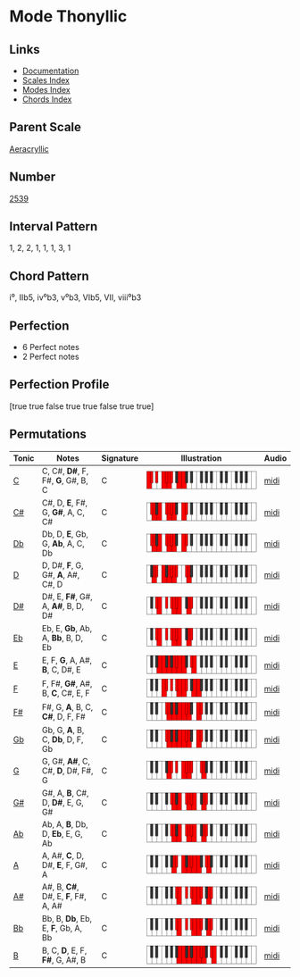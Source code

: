 # Mode Thonyllic

## Links

- [Documentation](README.md)
- [Scales Index](Scales.md)
- [Modes Index](Modes.md)
- [Chords Index](Chords.md)

## Parent Scale

[Aeracryllic](ScaleAeracryllic.md)

## Number

[2539](https://ianring.com/musictheory/scales/2539)

## Interval Pattern

1, 2, 2, 1, 1, 1, 3, 1

## Chord Pattern

i⁰, IIb5, iv⁰b3, v⁰b3, VIb5, VII, viii⁰b3

## Perfection

- 6 Perfect notes
- 2 Perfect notes

## Perfection Profile

[true true false true true false true true]

## Permutations

| Tonic | Notes | Signature | Illustration | Audio |
|-------|-------|-----------|--------------|-------|
| [C](ModeCNaturalThonyllic.md) | C, C#, **D#**, F, F#, **G**, G#, B, C | C | ![CNaturalThonyllic](ModeCNaturalThonyllic.png) | [midi](https://github.com/edipermadi/music/blob/main/docs/ModeCNaturalThonyllic.mid?raw=true) |
| [C#](ModeCSharpThonyllic.md) | C#, D, **E**, F#, G, **G#**, A, C, C# | C | ![CSharpThonyllic](ModeCSharpThonyllic.png) | [midi](https://github.com/edipermadi/music/blob/main/docs/ModeCSharpThonyllic.mid?raw=true) |
| [Db](ModeDFlatThonyllic.md) | Db, D, **E**, Gb, G, **Ab**, A, C, Db | C | ![DFlatThonyllic](ModeDFlatThonyllic.png) | [midi](https://github.com/edipermadi/music/blob/main/docs/ModeDFlatThonyllic.mid?raw=true) |
| [D](ModeDNaturalThonyllic.md) | D, D#, **F**, G, G#, **A**, A#, C#, D | C | ![DNaturalThonyllic](ModeDNaturalThonyllic.png) | [midi](https://github.com/edipermadi/music/blob/main/docs/ModeDNaturalThonyllic.mid?raw=true) |
| [D#](ModeDSharpThonyllic.md) | D#, E, **F#**, G#, A, **A#**, B, D, D# | C | ![DSharpThonyllic](ModeDSharpThonyllic.png) | [midi](https://github.com/edipermadi/music/blob/main/docs/ModeDSharpThonyllic.mid?raw=true) |
| [Eb](ModeEFlatThonyllic.md) | Eb, E, **Gb**, Ab, A, **Bb**, B, D, Eb | C | ![EFlatThonyllic](ModeEFlatThonyllic.png) | [midi](https://github.com/edipermadi/music/blob/main/docs/ModeEFlatThonyllic.mid?raw=true) |
| [E](ModeENaturalThonyllic.md) | E, F, **G**, A, A#, **B**, C, D#, E | C | ![ENaturalThonyllic](ModeENaturalThonyllic.png) | [midi](https://github.com/edipermadi/music/blob/main/docs/ModeENaturalThonyllic.mid?raw=true) |
| [F](ModeFNaturalThonyllic.md) | F, F#, **G#**, A#, B, **C**, C#, E, F | C | ![FNaturalThonyllic](ModeFNaturalThonyllic.png) | [midi](https://github.com/edipermadi/music/blob/main/docs/ModeFNaturalThonyllic.mid?raw=true) |
| [F#](ModeFSharpThonyllic.md) | F#, G, **A**, B, C, **C#**, D, F, F# | C | ![FSharpThonyllic](ModeFSharpThonyllic.png) | [midi](https://github.com/edipermadi/music/blob/main/docs/ModeFSharpThonyllic.mid?raw=true) |
| [Gb](ModeGFlatThonyllic.md) | Gb, G, **A**, B, C, **Db**, D, F, Gb | C | ![GFlatThonyllic](ModeGFlatThonyllic.png) | [midi](https://github.com/edipermadi/music/blob/main/docs/ModeGFlatThonyllic.mid?raw=true) |
| [G](ModeGNaturalThonyllic.md) | G, G#, **A#**, C, C#, **D**, D#, F#, G | C | ![GNaturalThonyllic](ModeGNaturalThonyllic.png) | [midi](https://github.com/edipermadi/music/blob/main/docs/ModeGNaturalThonyllic.mid?raw=true) |
| [G#](ModeGSharpThonyllic.md) | G#, A, **B**, C#, D, **D#**, E, G, G# | C | ![GSharpThonyllic](ModeGSharpThonyllic.png) | [midi](https://github.com/edipermadi/music/blob/main/docs/ModeGSharpThonyllic.mid?raw=true) |
| [Ab](ModeAFlatThonyllic.md) | Ab, A, **B**, Db, D, **Eb**, E, G, Ab | C | ![AFlatThonyllic](ModeAFlatThonyllic.png) | [midi](https://github.com/edipermadi/music/blob/main/docs/ModeAFlatThonyllic.mid?raw=true) |
| [A](ModeANaturalThonyllic.md) | A, A#, **C**, D, D#, **E**, F, G#, A | C | ![ANaturalThonyllic](ModeANaturalThonyllic.png) | [midi](https://github.com/edipermadi/music/blob/main/docs/ModeANaturalThonyllic.mid?raw=true) |
| [A#](ModeASharpThonyllic.md) | A#, B, **C#**, D#, E, **F**, F#, A, A# | C | ![ASharpThonyllic](ModeASharpThonyllic.png) | [midi](https://github.com/edipermadi/music/blob/main/docs/ModeASharpThonyllic.mid?raw=true) |
| [Bb](ModeBFlatThonyllic.md) | Bb, B, **Db**, Eb, E, **F**, Gb, A, Bb | C | ![BFlatThonyllic](ModeBFlatThonyllic.png) | [midi](https://github.com/edipermadi/music/blob/main/docs/ModeBFlatThonyllic.mid?raw=true) |
| [B](ModeBNaturalThonyllic.md) | B, C, **D**, E, F, **F#**, G, A#, B | C | ![BNaturalThonyllic](ModeBNaturalThonyllic.png) | [midi](https://github.com/edipermadi/music/blob/main/docs/ModeBNaturalThonyllic.mid?raw=true) |
